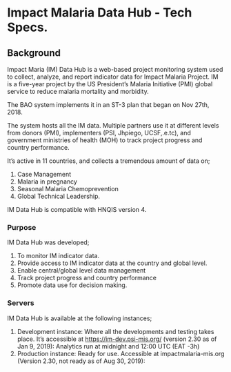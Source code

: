 
# Impact Malaria Data Hub - Tech Specs. 

## Background

Impact Maria (IM) Data Hub is a web-based project monitoring system used to collect, analyze, and report indicator data for Impact Malaria Project. IM is a five-year project by the US President’s Malaria Initiative (PMI) global service to reduce malaria mortality and morbidity.

The BAO system implements it in an ST-3 plan that began on Nov 27th, 2018. 

The system hosts all the IM data. Multiple partners use it at different levels from donors (PMI), implementers (PSI, Jhpiego, UCSF,.e.tc), and government ministries of health (MOH) to track project progress and country performance.

It’s active in 11 countries, and collects a tremendous amount of data on; 

1.  Case Management
2.  Malaria in pregnancy 
3.  Seasonal Malaria Chemoprevention
4.  Global Technical Leadership.

IM Data Hub is compatible with HNQIS version 4. 

### Purpose
IM Data Hub was developed;

1. To monitor IM indicator data.
2. Provide access to IM indicator data at the country and global level.
3. Enable central/global level data management 
4. Track project progress and country performance 
5. Promote data use for decision making. 

### Servers
IM Data Hub is available at the following instances; 

1. Development instance: Where all the developments and testing takes place. It’s accessible at https://im-dev.psi-mis.org/ (version 2.30 as of Jan 9, 2019): Analytics run at midnight and 12:00 UTC (EAT -3h)
2. Production instance: Ready for use. Accessible at  impactmalaria-mis.org (Version 2.30, not ready as of Aug 30, 2019):
